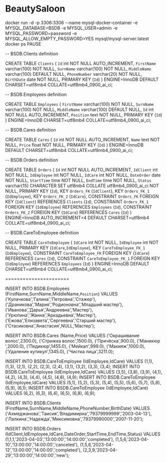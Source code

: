 # BeautySaloon

docker run -d -p 3306:3306 --name mysql-docker-container -e MYSQL_DATABASE=BSDB -e MYSQL_USER=admin -e MYSQL_PASSWORD=password -e MYSQL_ALLOW_EMPTY_PASSWORD=YES mysql/mysql-server:latest
docker ps
PAUSE


-- BSDB.Clients definition

CREATE TABLE `Clients` (
  `Id` int NOT NULL AUTO_INCREMENT,
  `FirstName` varchar(100) NOT NULL,
  `SurnName` varchar(100) NOT NULL,
  `MiddleName` varchar(100) DEFAULT NULL,
  `PhoneNumber` varchar(20) NOT NULL,
  `BirthDate` date NOT NULL,
  PRIMARY KEY (`Id`)
) ENGINE=InnoDB DEFAULT CHARSET=utf8mb4 COLLATE=utf8mb4_0900_ai_ci;

-- BSDB.Employees definition

CREATE TABLE `Employees` (
  `FirstName` varchar(100) NOT NULL,
  `SurnName` varchar(100) NOT NULL,
  `MiddleName` varchar(100) DEFAULT NULL,
  `Id` int NOT NULL AUTO_INCREMENT,
  `Position` text NOT NULL,
  PRIMARY KEY (`Id`)
) ENGINE=InnoDB CHARSET=utf8mb4 COLLATE=utf8mb4_0900_ai_ci;

-- BSDB.Cares definition

CREATE TABLE `Cares` (
  `Id` int NOT NULL AUTO_INCREMENT,
  `Name` text NOT NULL,
  `Price` float NOT NULL,
  PRIMARY KEY (`Id`)
) ENGINE=InnoDB DEFAULT CHARSET=utf8mb4 COLLATE=utf8mb4_0900_ai_ci;

-- BSDB.Orders definition

CREATE TABLE `Orders` (
  `Id` int NOT NULL AUTO_INCREMENT,
  `IdClient` int NOT NULL,
  `IdEmployee` int NOT NULL,
  `IdCare` int NOT NULL,
  `DateOrder` date NOT NULL,
  `StartTime` time NOT NULL,
  `EndTime` time NOT NULL,
  `Status` varchar(15) CHARACTER SET utf8mb4 COLLATE utf8mb4_0900_ai_ci NOT NULL,
  PRIMARY KEY (`Id`),
  KEY `Orders_FK` (`IdClient`),
  KEY `Orders_FK_1` (`IdEmployee`),
  KEY `Orders_FK_2` (`IdCare`),
  CONSTRAINT `Orders_FK` FOREIGN KEY (`IdClient`) REFERENCES `Clients` (`Id`),
  CONSTRAINT `Orders_FK_1` FOREIGN KEY (`IdEmployee`) REFERENCES `Employees` (`Id`),
  CONSTRAINT `Orders_FK_2` FOREIGN KEY (`IdCare`) REFERENCES `Cares` (`Id`)
) ENGINE=InnoDB AUTO_INCREMENT=4 DEFAULT CHARSET=utf8mb4 COLLATE=utf8mb4_0900_ai_ci;

-- BSDB.CareToEmployee definition

CREATE TABLE `CareToEmployee` (
  `IdCare` int NOT NULL,
  `IdEmployee` int NOT NULL,
  PRIMARY KEY (`IdCare`,`IdEmployee`),
  KEY `CareToEmployee_FK_1` (`IdEmployee`),
  CONSTRAINT `CareToEmployee_FK` FOREIGN KEY (`IdCare`) REFERENCES `Cares` (`Id`),
  CONSTRAINT `CareToEmployee_FK_1` FOREIGN KEY (`IdEmployee`) REFERENCES `Employees` (`Id`)
) ENGINE=InnoDB DEFAULT CHARSET=utf8mb4 COLLATE=utf8mb4_0900_ai_ci;

======================

INSERT INTO BSDB.Employees (FirstName,SurnName,MiddleName,`Position`) VALUES
	 ('Кулачкова','Галина','Петровна','Стажер'),
	 ('Драникова','Мария','Родионовна','Младший мастер'),
	 ('Иванова','Дарья','Андреевна','Мастер'),
	 ('Урюпина','Жанна','Аркадьевна','Мастер'),
	 ('Ежова','Елизавета','Сергеевна','Старший мастер'),
	 ('Стасиковна','Анастасия',NULL,'Мастер');

INSERT INTO BSDB.Cares (Name,Price) VALUES
	 ('Окрашивание волос',2300.0),
	 ('Стрижка волос',1500.0),
	 ('Причёска',900.0),
	 ('Маникюр ',2000.0),
	 ('Педикюр',1455.0),
	 ('Мейкап',999.0),
	 ('Макияж',1000.0),
	 ('Удаление кутикул',1345.0),
	 ('Чистка лица',3211.0);



INSERT INTO BSDB.CareToEmployee (IdEmployee,IdCare) VALUES
	 (1,1),
	 (1,3),
	 (2,1),
	 (2,2),
	 (2,3),
	 (2,4),
	 (3,1),
	 (3,2),
	 (3,3),
	 (3,4);
INSERT INTO BSDB.CareToEmployee (IdEmployee,IdCare) VALUES
	 (3,5),
	 (3,8),
	 (3,9),
	 (4,1),
	 (4,2),
	 (4,3),
	 (4,4),
	 (4,5),
	 (4,8),
	 (4,9);
INSERT INTO BSDB.CareToEmployee (IdEmployee,IdCare) VALUES
	 (5,1),
	 (5,2),
	 (5,3),
	 (5,4),
	 (5,5),
	 (5,6),
	 (5,7),
	 (5,8),
	 (5,9),
	 (6,1);
INSERT INTO BSDB.CareToEmployee (IdEmployee,IdCare) VALUES
	 (6,2),
	 (6,3),
	 (6,4),
	 (6,5),
	 (6,8),
	 (6,9);


INSERT INTO BSDB.Clients (FirstName,SurnName,MiddleName,PhoneNumber,BirthDate) VALUES
	 ('Ахмеджанова','Таисия','Владимирна','79379999999','2003-04-13'),
	 ('Лалкина','Надежда','Миксимовна','79379990000','2007-11-20');


INSERT INTO BSDB.Orders (IdClient,IdEmployee,IdCare,DateOrder,StartTime,EndTime,Status) VALUES
	 (1,1,1,'2023-04-03','13:00:00','14:00:00','completed'),
	 (1,5,6,'2023-04-10','13:00:00','14:00:00','canceled'),
	 (1,5,6,'2023-04-12','13:00:00','14:00:00','completed'),
	 (2,3,9,'2023-04-29','13:00:00','14:00:00','new');
